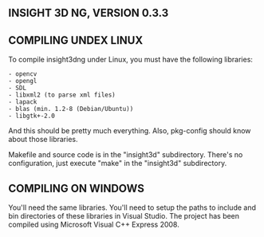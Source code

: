 INSIGHT 3D NG, VERSION 0.3.3
----------------------------

COMPILING UNDEX LINUX
---------------------

To compile insight3dng under Linux, you must have the following libraries: 

	- opencv
	- opengl
	- SDL
	- libxml2 (to parse xml files)
	- lapack 
    - blas (min. 1.2-8 (Debian/Ubuntu))
	- libgtk+-2.0

And this should be pretty much everything. Also, pkg-config should know about those libraries. 

Makefile and source code is in the "insight3d" subdirectory. There's no configuration, just execute "make" in the "insight3d" subdirectory. 

COMPILING ON WINDOWS
--------------------

You'll need the same libraries. You'll need to setup the paths to include 
and bin directories of these libraries in Visual Studio. The project has been
compiled using Microsoft Visual C++ Express 2008.
